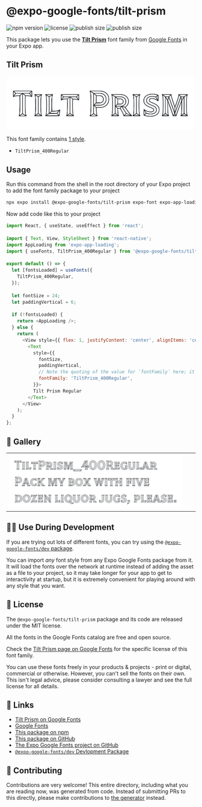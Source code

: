 # @expo-google-fonts/tilt-prism

![npm version](https://flat.badgen.net/npm/v/@expo-google-fonts/tilt-prism)
![license](https://flat.badgen.net/github/license/expo/google-fonts)
![publish size](https://flat.badgen.net/packagephobia/install/@expo-google-fonts/tilt-prism)
![publish size](https://flat.badgen.net/packagephobia/publish/@expo-google-fonts/tilt-prism)

This package lets you use the [**Tilt Prism**](https://fonts.google.com/specimen/Tilt+Prism) font family from [Google Fonts](https://fonts.google.com/) in your Expo app.

## Tilt Prism

![Tilt Prism](./font-family.png)

This font family contains [1 style](#-gallery).

- `TiltPrism_400Regular`

## Usage

Run this command from the shell in the root directory of your Expo project to add the font family package to your project
```sh
npx expo install @expo-google-fonts/tilt-prism expo-font expo-app-loading
```

Now add code like this to your project
```js
import React, { useState, useEffect } from 'react';

import { Text, View, StyleSheet } from 'react-native';
import AppLoading from 'expo-app-loading';
import { useFonts, TiltPrism_400Regular } from '@expo-google-fonts/tilt-prism';

export default () => {
  let [fontsLoaded] = useFonts({
    TiltPrism_400Regular,
  });

  let fontSize = 24;
  let paddingVertical = 6;

  if (!fontsLoaded) {
    return <AppLoading />;
  } else {
    return (
      <View style={{ flex: 1, justifyContent: 'center', alignItems: 'center' }}>
        <Text
          style={{
            fontSize,
            paddingVertical,
            // Note the quoting of the value for `fontFamily` here; it expects a string!
            fontFamily: 'TiltPrism_400Regular',
          }}>
          Tilt Prism Regular
        </Text>
      </View>
    );
  }
};

```

## 🔡 Gallery


||||
|-|-|-|
|![TiltPrism_400Regular](./TiltPrism_400Regular.ttf.png)||||


## 👩‍💻 Use During Development

If you are trying out lots of different fonts, you can try using the [`@expo-google-fonts/dev` package](https://github.com/expo/google-fonts/tree/master/font-packages/dev#readme).

You can import *any* font style from any Expo Google Fonts package from it. It will load the fonts
over the network at runtime instead of adding the asset as a file to your project, so it may take longer
for your app to get to interactivity at startup, but it is extremely convenient
for playing around with any style that you want.

## 📖 License

The `@expo-google-fonts/tilt-prism` package and its code are released under the MIT license.

All the fonts in the Google Fonts catalog are free and open source.

Check the [Tilt Prism page on Google Fonts](https://fonts.google.com/specimen/Tilt+Prism) for the specific license of this font family.

You can use these fonts freely in your products & projects - print or digital, commercial or otherwise. However, you can't sell the fonts on their own. This isn't legal advice, please consider consulting a lawyer and see the full license for all details.

## 🔗 Links

- [Tilt Prism on Google Fonts](https://fonts.google.com/specimen/Tilt+Prism)
- [Google Fonts](https://fonts.google.com/)
- [This package on npm](https://www.npmjs.com/package/@expo-google-fonts/tilt-prism)
- [This package on GitHub](https://github.com/expo/google-fonts/tree/master/font-packages/tilt-prism)
- [The Expo Google Fonts project on GitHub](https://github.com/expo/google-fonts)
- [`@expo-google-fonts/dev` Devlopment Package](https://github.com/expo/google-fonts/tree/master/font-packages/dev)

## 🤝 Contributing

Contributions are very welcome! This entire directory, including what you are reading now, was generated from code. Instead of submitting PRs to this directly, please make contributions to [the generator](https://github.com/expo/google-fonts/tree/master/packages/generator) instead.
